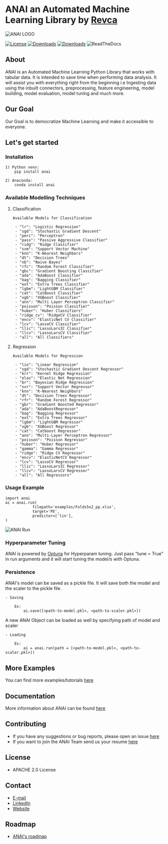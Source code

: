 # ANAI an Automated Machine Learning Library by [Revca](www.revca.io)

![ANAI LOGO](https://revca-assets.s3.ap-south-1.amazonaws.com/Full+version+on+black.jpeg)

[![License](https://img.shields.io/badge/License-Apache%202.0-blue.svg)](https://www.apache.org/licenses/LICENSE-2.0)
[![Downloads](https://static.pepy.tech/personalized-badge/lucifer-ml?period=total&units=international_system&left_color=black&right_color=green&left_text=Total%20Downloads)](https://pepy.tech/project/lucifer-ml)
[![Downloads](https://static.pepy.tech/personalized-badge/lucifer-ml?period=month&units=international_system&left_color=black&right_color=green&left_text=Downloads%20per%20Month)](https://pepy.tech/project/lucifer-ml)
![ReadTheDocs](https://img.shields.io/readthedocs/luciferml?style=plastic)

## About

ANAI is an Automated Machine Learning Python Library that works with tabular data. It is intended to save time when performing data analysis. It will assist you with everything right from the beginning i.e Ingesting data using the inbuilt connectors, preprocessing, feature engineering, model building, model evaluation, model tuning and much more.

## Our Goal

Our Goal is to democratize Machine Learning and make it accessible to everyone.

## Let's get started

### Installation

    1) Python venv:
        pip install anai
    
    2) Anaconda:
        conda install anai

### Available Modelling Techniques

1) Classification

       Available Models for Classification

        - "lr": "Logistic Regression"
        - "sgd": "Stochastic Gradient Descent"
        - "perc": "Perceptron"
        - "pass": "Passive Aggressive Classifier"
        - "ridg": "Ridge Classifier"
        - "svm": "Support Vector Machine"
        - "knn": "K-Nearest Neighbors"
        - "dt": "Decision Trees"
        - "nb": "Naive Bayes"
        - "rfc": "Random Forest Classifier"
        - "gbc": "Gradient Boosting Classifier"
        - "ada": "AdaBoost Classifier"
        - "bag": "Bagging Classifier"
        - "ext": "Extra Trees Classifier"
        - "lgbm": "LightGBM Classifier"
        - "cat": "CatBoost Classifier"
        - "xgb": "XGBoost Classifier"
        - "ann": "Multi Layer Perceptron Classifier"
        - "poisson": "Poisson Classifier"
        - "huber": "Huber Classifiers"
        - "ridge_cv": "RidgeCV Classifier"
        - "encv": "ElasticNet CV Classifier"
        - "lcv": "LassoCV Classifier"
        - "llic": "LassoLarsIC Classifier"
        - "llcv": "LassoLarsCV Classifier"
        - "all": "All Classifiers"

2) Regression

       Available Models for Regression

        - "lin": "Linear Regression"
        - "sgd": "Stochastic Gradient Descent Regressor"
        - "krr": "Kernel Ridge Regression"
        - "elas": "Elastic Net Regression"
        - "br": "Bayesian Ridge Regression"
        - "svr": "Support Vector Regressor"
        - "knn": "K-Nearest Neighbors"
        - "dt": "Decision Trees Regressor"
        - "rfr": "Random Forest Regressor"
        - "gbr": "Gradient Boosted Regressor"
        - "ada": "AdaBoostRegressor"
        - "bag": "Bagging Regressor"
        - "ext": "Extra Trees Regressor"
        - "lgbm": "LightGBM Regressor"
        - "xgb": "XGBoost Regressor"
        - "cat": "Catboost Regressor"
        - "ann": "Multi-Layer Perceptron Regressor"
        - "poisson": "Poisson Regressor"
        - "huber": "Huber Regressor"
        - "gamma": "Gamma Regressor"
        - "ridge": "Ridge CV Regressor"
        - "encv": "ElasticNetCV Regressor"
        - "lcv": "LassoCV Regressor"
        - "llic": "LassoLarsIC Regressor"
        - "llcv": "LassoLarsCV Regressor"
        - "all": "All Regressors"

### Usage Example

    import anai
    ai = anai.run(
                filepath='examples/Folds5x2_pp.xlsx', 
                target='PE',
                predictor=['lin'],
    )

![ANAI Run](https://revca-assets.s3.ap-south-1.amazonaws.com/anai_run_example.png)

### Hyperparameter Tuning

ANAI is powered by [Optuna](https://github.com/optuna/optuna) for Hyperparam tuning. Just pass "tune = True" in run arguments and it will start tuning the model/s with Optuna.

### Persistence

ANAI's model can be saved as a pickle file. It will save both the model and the scaler to the pickle file.

    - Saving

        Ex: 
            ai.save([<path-to-model.pkl>, <path-to-scaler.pkl>])

A new ANAI Object can be loaded as well by specifying path of model and scaler

    - Loading

        Ex: 
            ai = anai.run(path = [<path-to-model.pkl>, <path-to-scaler.pkl>])

## More Examples

You can find more examples/tutorials [here](<placeholder>)

## Documentation

More information about ANAI can be found [here](<placeholder>)

## Contributing

- If you have any suggestions or bug reports, please open an issue [here](https://github.com/Revca-ANAI/ANAI/issues)
- If you want to join the ANAI Team send us your resume [here](mailto:careers@revca.io)

## License

- APACHE 2.0 License

## Contact

- [E-mail](mailto:info@anai.io)
- [LinkedIn](https://www.linkedin.com/company/revca/)
- [Website](https://www.anai.io/)

## Roadmap

- [ANAI's roadmap](<placeholder>)
